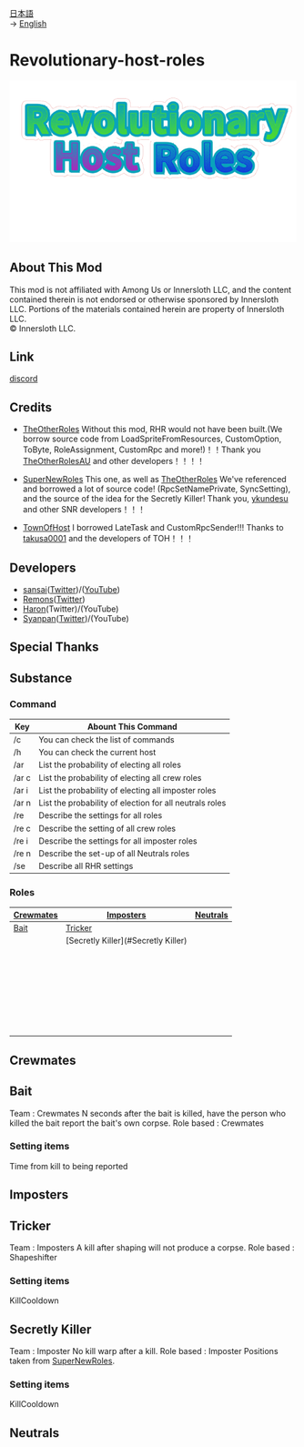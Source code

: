 [日本語](README.md)<br>
→ [English](READMEnlish.md)<br>

# Revolutionary-host-roles
![RHRlogo](/images/RHRLogoIcon.png)

## About This Mod
This mod is not affiliated with Among Us or Innersloth LLC, and the content contained therein is not endorsed or otherwise sponsored by Innersloth LLC. Portions of the materials contained herein are property of Innersloth LLC.<br>
 © Innersloth LLC. <br>

## Link
[discord](https://discord.gg/KC3G57CWeU)

## Credits
- [TheOtherRoles](https://github.com/TheOtherRolesAU/TheOtherRoles)  Without this mod, RHR would not have been built.(We borrow source code from LoadSpriteFromResources, CustomOption, ToByte, RoleAssignment, CustomRpc and more!)！！Thank you [TheOtherRolesAU](https://github.com/TheOtherRolesAU) and other developers！！！！

- [SuperNewRoles](https://github.com/ykundesu/SuperNewRoles) This one, as well as [TheOtherRoles](https://github.com/TheOtherRolesAU/TheOtherRoles) We've referenced and borrowed a lot of source code! (RpcSetNamePrivate, SyncSetting), and the source of the idea for the Secretly Killer! Thank you, [ykundesu](https://github.com/ykundesu) and other SNR developers！！！

- [TownOfHost](https://github.com/tukasa0001/TownOfHost) I borrowed LateTask and CustomRpcSender!!! Thanks to [takusa0001](https://github.com/tukasa0001) and the developers of TOH！！！

## Developers
- [sansai](https://github.com/sansai0707)([Twitter](https://twitter.com/sansai_yukkuri))/([YouTube](https://youtube.com/channel/UCj1SxnfqEKlnwXkhCG_VZ7w))
- [Remons](https://github.com/remons123)([Twitter](https://twitter.com/abcremons))
- [Haron](https://github.com/Haroweeeeen)(Twitter)/(YouTube)
- [Syanpan](https://github.com/Shanpan2)([Twitter](https://twitter.com/shanpanus?s=21&t=VkDFSOnM3bkZQ7Rdw1vNHA))/(YouTube)
## Special Thanks

## Substance
### Command
|Key  |Abount This Command                            |
-------|------------------------------------------|
| /c   |You can check the list of commands        　　　          |
| /h   |You can check the current host        　　　              |
| /ar  |List the probability of electing all roles               |
| /ar c|List the probability of electing all crew roles          |
| /ar i|List the probability of electing all imposter roles      |
| /ar n|List the probability of election for all neutrals roles  |
| /re  |Describe the settings for all roles  　　　　             |
| /re c|Describe the setting of all crew roles  　　              | 
| /re i|Describe the settings for all imposter roles              |
| /re n|Describe the set-up of all Neutrals roles                 |
| /se  |Describe all RHR settings                                 |
### Roles
|[Crewmates](#Crewmates)  |      [Imposters](#Imposters)       |[Neutrals](#Neutrals)|
-------------------|-----------------------------|------------|
| [Bait](#Bait)           |[Tricker](#Tricker)                   |            |
|                  |[Secretly Killer](#Secretly Killer)       |    　　　  |
|                  |　　　　　　　　　　　       |    　　　  |
|                  |　　　　　　　　　　　       |    　　　  |
|                  |　　　　　　　　　　　       |    　　　  |
|                  |　　　　　　　　　　　       |    　　　  |
|                  |　　　　　　　　　　　       |    　　　  |
|                  |　　　　　　　　　　　       |    　　　  |
|                  |　　　　　　　　　　　       |    　　　  |

## Crewmates<br>
## Bait<br>
Team : Crewmates
N seconds after the bait is killed, have the person who killed the bait report the bait's own corpse.
Role based : Crewmates
### Setting items
Time from kill to being reported
## Imposters<br>
## Tricker<br>
Team : Imposters
A kill after shaping will not produce a corpse.
Role based : Shapeshifter
### Setting items
KillCooldown
## Secretly Killer<br>
Team : Imposter
No kill warp after a kill.
Role based : Imposter
Positions taken from [SuperNewRoles](https://github.com/ykundesu/SuperNewRoles).
### Setting items
KillCooldown
## Neutrals
